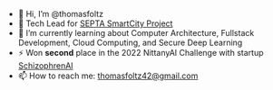 - 👋 Hi, I’m @thomasfoltz
- 🔭 Tech Lead for [SEPTA SmartCity Project](https://pennstatermag.com/campus-life/tool-good)
- 🌱 I’m currently learning about Computer Architecture, Fullstack Development, Cloud Computing, and Secure Deep Learning
- ⚡ Won **second** place in the 2022 NittanyAI Challenge with startup [SchizophrenAI](https://github.com/SchizophrenAI)
- 📫 How to reach me: thomasfoltz42@gmail.com

<!---
thomasfoltz/thomasfoltz is a ✨ special ✨ repository because its `README.md` (this file) appears on your GitHub profile.
You can click the Preview link to take a look at your changes.
--->
